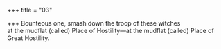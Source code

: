 +++
title = "03"

+++
Bounteous one, smash down the troop of these witches  
at the mudflat (called) Place of Hostility—at the mudflat (called) Place  of Great Hostility.  